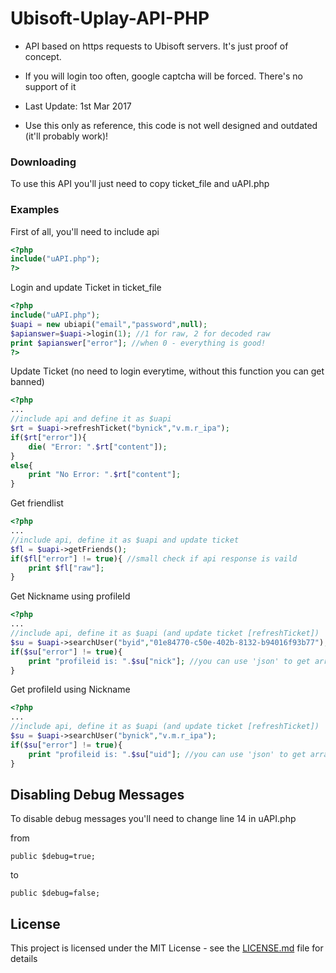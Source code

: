 # Ubisoft-Uplay-API-PHP

* API based on https requests to Ubisoft servers. It's just proof of concept.

* If you will login too often, google captcha will be forced. There's no support of it

* Last Update: 1st Mar 2017

* Use this only as reference, this code is not well designed and outdated (it'll probably work)!

### Downloading

To use this API you'll just need to copy ticket_file and uAPI.php

### Examples

First of all, you'll need to include api
```php
<?php
include("uAPI.php");
?>
```

Login and update Ticket in ticket_file
```php
<?php
include("uAPI.php");
$uapi = new ubiapi("email","password",null);
$apianswer=$uapi->login(1); //1 for raw, 2 for decoded raw
print $apianswer["error"]; //when 0 - everything is good!
?>
```

Update Ticket (no need to login everytime, without this function you can get banned)
```php
<?php
...
//include api and define it as $uapi
$rt = $uapi->refreshTicket("bynick","v.m.r_ipa");
if($rt["error"]){
	die( "Error: ".$rt["content"]);
}
else{
	print "No Error: ".$rt["content"];
}
```


Get friendlist
```php
<?php
...
//include api, define it as $uapi and update ticket
$fl = $uapi->getFriends();
if($fl["error"] != true){ //small check if api response is vaild
	print $fl["raw"];
}
```

Get Nickname using profileId
```php
<?php
...
//include api, define it as $uapi (and update ticket [refreshTicket])
$su = $uapi->searchUser("byid","01e84770-c50e-402b-8132-b94016f93b77");
if($su["error"] != true){
	print "profileid is: ".$su["nick"]; //you can use 'json' to get array with all info
}
```

Get profileId using Nickname
```php
<?php
...
//include api, define it as $uapi (and update ticket [refreshTicket])
$su = $uapi->searchUser("bynick","v.m.r_ipa");
if($su["error"] != true){
	print "profileid is: ".$su["uid"]; //you can use 'json' to get array with all info
}
```
## Disabling Debug Messages

To disable debug messages you'll need to change line 14 in uAPI.php

from
```
public $debug=true;
```

to
```
public $debug=false;
```
## License

This project is licensed under the MIT License - see the [LICENSE.md](LICENSE.md) file for details
